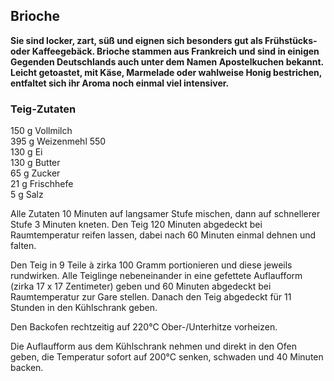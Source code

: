 ## Brioche

**Sie sind locker, zart, süß und eignen sich besonders gut als Frühstücks- oder Kaffeegebäck. Brioche stammen aus Frankreich und sind in einigen Gegenden Deutschlands auch unter dem Namen Apostelkuchen bekannt. Leicht getoastet, mit Käse, Marmelade oder wahlweise Honig bestrichen, entfaltet sich ihr Aroma noch einmal viel intensiver.**

### Teig-Zutaten

150 g Vollmilch  
395 g Weizenmehl 550  
130 g Ei  
130 g Butter  
65 g Zucker  
21 g Frischhefe  
5 g Salz

Alle Zutaten 10 Minuten auf langsamer Stufe mischen, dann auf schnellerer Stufe 3 Minuten kneten. Den Teig 120 Minuten abgedeckt bei Raumtemperatur reifen lassen, dabei nach 60 Minuten einmal dehnen und falten.

Den Teig in 9 Teile à zirka 100 Gramm portionieren und diese jeweils rundwirken. Alle Teiglinge nebeneinander in eine gefettete Auflaufform (zirka 17 x 17 Zentimeter) geben und 60 Minuten abgedeckt bei Raumtemperatur zur Gare stellen. Danach den Teig abgedeckt für 11 Stunden in den Kühlschrank geben.

Den Backofen rechtzeitig auf 220°C Ober-/Unterhitze vorheizen.

Die Auflaufform aus dem Kühlschrank nehmen und direkt in den Ofen geben, die Temperatur sofort auf 200°C senken, schwaden und 40 Minuten backen.